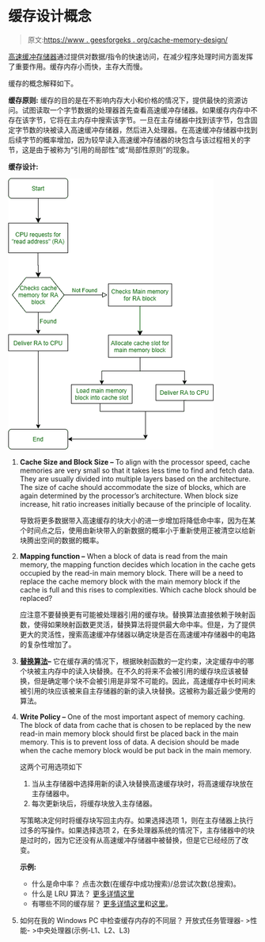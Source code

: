 # 缓存设计概念

> 原文:[https://www . geesforgeks . org/cache-memory-design/](https://www.geeksforgeeks.org/concept-of-cache-memory-design/)

[高速缓冲存储器](https://www.geeksforgeeks.org/cache-memory-in-computer-organization/)通过提供对数据/指令的快速访问，在减少程序处理时间方面发挥了重要作用。缓存内存小而快，主存大而慢。

缓存的概念解释如下。

**缓存原则:**
缓存的目的是在不影响内存大小和价格的情况下，提供最快的资源访问。试图读取一个字节数据的处理器首先查看高速缓冲存储器。如果缓存内存中不存在该字节，它将在主内存中搜索该字节。一旦在主存储器中找到该字节，包含固定字节数的块被读入高速缓冲存储器，然后进入处理器。在高速缓冲存储器中找到后续字节的概率增加，因为较早读入高速缓冲存储器的块包含与该过程相关的字节，这是由于被称为“引用的局部性”或“局部性原则”的现象。

**缓存设计:**

![](img/faeddebd5c620b999a7c1425a68c8f0c.png)

1.  **Cache Size and Block Size –**
    To align with the processor speed, cache memories are very small so that it takes less time to find and fetch data. They are usually divided into multiple layers based on the architecture. The size of cache should accommodate the size of blocks, which are again determined by the processor’s architecture. When block size increase, hit ratio increases initially because of the principle of locality.

    导致将更多数据带入高速缓存的块大小的进一步增加将降低命中率，因为在某个时间点之后，使用由新块带入的新数据的概率小于重新使用正被清空以给新块腾出空间的数据的概率。

2.  **Mapping function –**
    When a block of data is read from the main memory, the mapping function decides which location in the cache gets occupied by the read-in main memory block. There will be a need to replace the cache memory block with the main memory block if the cache is full and this rises to complexities. Which cache block should be replaced?

    应注意不要替换更有可能被处理器引用的缓存块。替换算法直接依赖于映射函数，使得如果映射函数更灵活，替换算法将提供最大命中率。但是，为了提供更大的灵活性，搜索高速缓冲存储器以确定块是否在高速缓冲存储器中的电路的复杂性增加了。

3.  **[替换算法](https://www.geeksforgeeks.org/page-replacement-algorithms-in-operating-systems/)–**
    它在缓存满的情况下，根据映射函数的一定约束，决定缓存中的哪个块被主内存中的读入块替换。在不久的将来不会被引用的缓存块应该被替换，但是确定哪个块不会被引用是非常不可能的。因此，高速缓存中长时间未被引用的块应该被来自主存储器的新的读入块替换。这被称为最近最少使用的算法。
4.  **Write Policy –**
    One of the most important aspect of memory caching. The block of data from cache that is chosen to be replaced by the new read-in main memory block should first be placed back in the main memory. This is to prevent loss of data. A decision should be made when the cache memory block would be put back in the main memory.

    这两个可用选项如下

    1.  当从主存储器中选择用新的读入块替换高速缓存块时，将高速缓存块放在主存储器中。
    2.  每次更新块后，将缓存块放入主存储器。

    写策略决定何时将缓存块写回主内存。如果选择选项 1，则在主存储器上执行过多的写操作。如果选择选项 2，在多处理器系统的情况下，主存储器中的块是过时的，因为它还没有从高速缓冲存储器中被替换，但是它已经经历了改变。

    **示例:**

    *   什么是命中率？
        点击次数(在缓存中成功搜索)/总尝试次数(总搜索)。
    *   什么是 LRU 算法？
        [更多详情这里](https://www.geeksforgeeks.org/lru-cache-implementation/)
    *   有哪些不同的缓存层？
        [更多详情这里](https://searchstorage.techtarget.com/definition/cache-memory)和[这里](https://www.geeksforgeeks.org/multilevel-cache-organisation/?ref=rp)。
5.  如何在我的 Windows PC 中检查缓存内存的不同层？
    开放式任务管理器- >性能- >中央处理器(示例-L1、L2、L3)